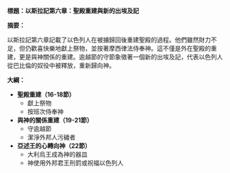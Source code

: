 **標題：以斯拉記第六章：聖殿重建與新的出埃及記**

**摘要：**

以斯拉記第六章記載了以色列人在被擄歸回後重建聖殿的過程。他們雖然財力不足，但仍歡喜快樂地獻上祭物，並按著摩西律法侍奉神。這不僅是外在聖殿的重建，更是與神關係的重建。逾越節的守節象徵著一個新的出埃及記，代表以色列人從巴比倫的奴役中被釋放，重新歸向神。

**大綱：**

* **聖殿重建（16-18節）**
    * 獻上祭物
    * 按班次侍奉神
* **與神的關係重建（19-21節）**
    * 守逾越節
    * 潔淨外邦人污穢者
* **亞述王的心轉向神（22節）**
    * 大利烏王成為神的器皿
    * 神使用外邦君王刑罰或祝福以色列人